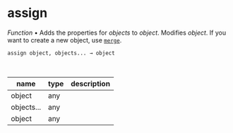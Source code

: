# assign

_Function_ &bull; Adds the properties for _objects_ to _object_. Modifies _object_. If you want to create a new object, use [`merge`](#merge).

<pre><code>assign object, objects... &rarr; object</code></pre>
<br>

| name | type | description |
|------|------|-------------|
|object|any||
|objects...|any||
|object|any||


